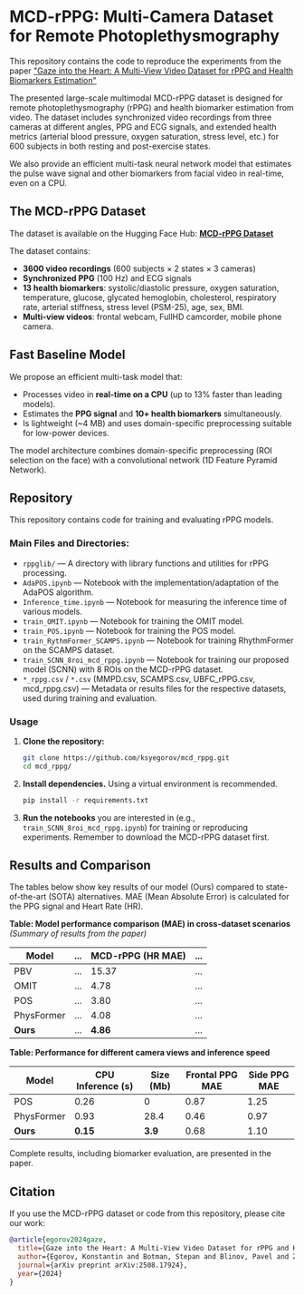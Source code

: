 # MCD-rPPG: Multi-Camera Dataset for Remote Photoplethysmography

This repository contains the code to reproduce the experiments from the paper ["Gaze into the Heart: A Multi-View Video Dataset for rPPG and Health Biomarkers Estimation"](https://arxiv.org/abs/2508.17924v1)

The presented large-scale multimodal MCD-rPPG dataset is designed for remote photoplethysmography (rPPG) and health biomarker estimation from video. The dataset includes synchronized video recordings from three cameras at different angles, PPG and ECG signals, and extended health metrics (arterial blood pressure, oxygen saturation, stress level, etc.) for 600 subjects in both resting and post-exercise states.

We also provide an efficient multi-task neural network model that estimates the pulse wave signal and other biomarkers from facial video in real-time, even on a CPU.

## The MCD-rPPG Dataset

The dataset is available on the Hugging Face Hub: [**MCD-rPPG Dataset**](https://huggingface.co/datasets/kyegorov/mcd_rppg)

The dataset contains:
*   **3600 video recordings** (600 subjects × 2 states × 3 cameras)
*   **Synchronized PPG** (100 Hz) and ECG signals
*   **13 health biomarkers**: systolic/diastolic pressure, oxygen saturation, temperature, glucose, glycated hemoglobin, cholesterol, respiratory rate, arterial stiffness, stress level (PSM-25), age, sex, BMI.
*   **Multi-view videos**: frontal webcam, FullHD camcorder, mobile phone camera.

## Fast Baseline Model

We propose an efficient multi-task model that:
*   Processes video in **real-time on a CPU** (up to 13% faster than leading models).
*   Estimates the **PPG signal** and **10+ health biomarkers** simultaneously.
*   Is lightweight (~4 MB) and uses domain-specific preprocessing suitable for low-power devices.

The model architecture combines domain-specific preprocessing (ROI selection on the face) with a convolutional network (1D Feature Pyramid Network).


## Repository

This repository contains code for training and evaluating rPPG models.

### Main Files and Directories:

*   `rppglib/` — A directory with library functions and utilities for rPPG processing.
*   `AdaPOS.ipynb` — Notebook with the implementation/adaptation of the AdaPOS algorithm.
*   `Inference_time.ipynb` — Notebook for measuring the inference time of various models.
*   `train_OMIT.ipynb` — Notebook for training the OMIT model.
*   `train_POS.ipynb` — Notebook for training the POS model.
*   `train_RythmFormer_SCAMPS.ipynb` — Notebook for training RhythmFormer on the SCAMPS dataset.
*   `train_SCNN_8roi_mcd_rppg.ipynb` — Notebook for training our proposed model (SCNN) with 8 ROIs on the MCD-rPPG dataset.
*   `*_rppg.csv` / `*.csv` (MMPD.csv, SCAMPS.csv, UBFC_rPPG.csv, mcd_rppg.csv) — Metadata or results files for the respective datasets, used during training and evaluation.

### Usage

1.  **Clone the repository:**
    ```bash
    git clone https://github.com/ksyegorov/mcd_rppg.git
    cd mcd_rppg/
    ```

2.  **Install dependencies.** Using a virtual environment is recommended.
    ```bash
    pip install -r requirements.txt
    ```

3.  **Run the notebooks** you are interested in (e.g., `train_SCNN_8roi_mcd_rppg.ipynb`) for training or reproducing experiments. Remember to download the MCD-rPPG dataset first.

## Results and Comparison

The tables below show key results of our model (Ours) compared to state-of-the-art (SOTA) alternatives. MAE (Mean Absolute Error) is calculated for the PPG signal and Heart Rate (HR).

**Table: Model performance comparison (MAE) in cross-dataset scenarios**
*(Summary of results from the paper)*

| Model          | ... | MCD-rPPG (HR MAE) | ... |
|----------------|-----|-------------------|-----|
| PBV            | ... | 15.37             | ... |
| OMIT           | ... | 4.78              | ... |
| POS            | ... | 3.80              | ... |
| PhysFormer     | ... | 4.08              | ... |
| **Ours**       | ... | **4.86**          | ... |

**Table: Performance for different camera views and inference speed**

| Model          | CPU Inference (s) | Size (Mb) | Frontal PPG MAE | Side PPG MAE |
|----------------|-------------------|-----------|-----------------|--------------|
| POS            | 0.26              | 0         | 0.87            | 1.25         |
| PhysFormer     | 0.93              | 28.4      | 0.46            | 0.97         |
| **Ours**       | **0.15**          | **3.9**   | 0.68            | 1.10         |

Complete results, including biomarker evaluation, are presented in the paper.

## Citation

If you use the MCD-rPPG dataset or code from this repository, please cite our work:

```bibtex
@article{egorov2024gaze,
  title={Gaze into the Heart: A Multi-View Video Dataset for rPPG and Health Biomarkers Estimation},
  author={Egorov, Konstantin and Botman, Stepan and Blinov, Pavel and Zubkova, Galina and Ivaschenko, Anton and Kolsanov, Alexander and Savchenko, Andrey},
  journal={arXiv preprint arXiv:2508.17924},
  year={2024}
}
